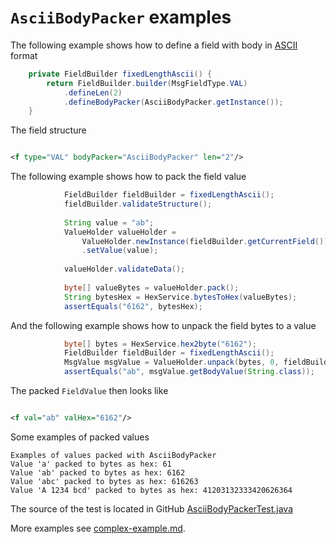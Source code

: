 # `AsciiBodyPacker` examples

The following example shows how to define a field with body in [ASCII](https://en.wikipedia.org/wiki/ASCII) format
```Java
    private FieldBuilder fixedLengthAscii() {
        return FieldBuilder.builder(MsgFieldType.VAL)
            .defineLen(2)
            .defineBodyPacker(AsciiBodyPacker.getInstance());
    }
```

The field structure
```XML

<f type="VAL" bodyPacker="AsciiBodyPacker" len="2"/>
```

The following example shows how to pack the field value
```Java
            FieldBuilder fieldBuilder = fixedLengthAscii();
            fieldBuilder.validateStructure();
    
            String value = "ab";
            ValueHolder valueHolder =
                ValueHolder.newInstance(fieldBuilder.getCurrentField())
                .setValue(value);
            
            valueHolder.validateData();
    
            byte[] valueBytes = valueHolder.pack();
            String bytesHex = HexService.bytesToHex(valueBytes);
            assertEquals("6162", bytesHex);
```

And the following example shows how to unpack the field bytes to a value
```Java
            byte[] bytes = HexService.hex2byte("6162");
            FieldBuilder fieldBuilder = fixedLengthAscii();
            MsgValue msgValue = ValueHolder.unpack(bytes, 0, fieldBuilder.getCurrentField());
            assertEquals("ab", msgValue.getBodyValue(String.class));
```

The packed `FieldValue` then looks like
```XML

<f val="ab" valHex="6162"/>
```

Some examples of packed values
```
Examples of values packed with AsciiBodyPacker
Value 'a' packed to bytes as hex: 61
Value 'ab' packed to bytes as hex: 6162
Value 'abc' packed to bytes as hex: 616263
Value 'A 1234 bcd' packed to bytes as hex: 41203132333420626364
```

The source of the test is located in GitHub [AsciiBodyPackerTest.java](https://github.com/credibledoc/credible-doc/blob/master/iso-8583-packer/src/test/java/com/credibledoc/iso8583packer/asciihex/AsciiBodyPackerTest.java)

More examples see [complex-example.md](../complex-example.md).